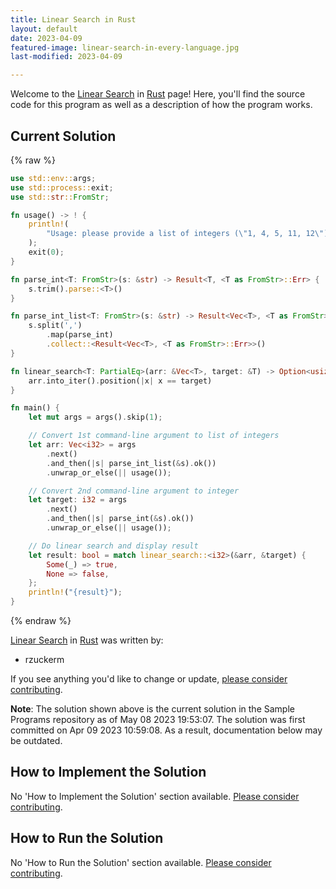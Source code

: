 ```yaml
---
title: Linear Search in Rust
layout: default
date: 2023-04-09
featured-image: linear-search-in-every-language.jpg
last-modified: 2023-04-09

---
```


Welcome to the [Linear Search](https://sampleprograms.io/projects/linear-search) in [Rust](https://sampleprograms.io/languages/rust) page! Here, you'll find the source code for this program as well as a description of how the program works.

## Current Solution

{% raw %}

```rust
use std::env::args;
use std::process::exit;
use std::str::FromStr;

fn usage() -> ! {
    println!(
        "Usage: please provide a list of integers (\"1, 4, 5, 11, 12\") and the integer to find (\"11\")"
    );
    exit(0);
}

fn parse_int<T: FromStr>(s: &str) -> Result<T, <T as FromStr>::Err> {
    s.trim().parse::<T>()
}

fn parse_int_list<T: FromStr>(s: &str) -> Result<Vec<T>, <T as FromStr>::Err> {
    s.split(',')
        .map(parse_int)
        .collect::<Result<Vec<T>, <T as FromStr>::Err>>()
}

fn linear_search<T: PartialEq>(arr: &Vec<T>, target: &T) -> Option<usize> {
    arr.into_iter().position(|x| x == target)
}

fn main() {
    let mut args = args().skip(1);

    // Convert 1st command-line argument to list of integers
    let arr: Vec<i32> = args
        .next()
        .and_then(|s| parse_int_list(&s).ok())
        .unwrap_or_else(|| usage());

    // Convert 2nd command-line argument to integer
    let target: i32 = args
        .next()
        .and_then(|s| parse_int(&s).ok())
        .unwrap_or_else(|| usage());

    // Do linear search and display result
    let result: bool = match linear_search::<i32>(&arr, &target) {
        Some(_) => true,
        None => false,
    };
    println!("{result}");
}
```

{% endraw %}

[Linear Search](https://sampleprograms.io/projects/linear-search) in [Rust](https://sampleprograms.io/languages/rust) was written by:

- rzuckerm

If you see anything you'd like to change or update, [please consider contributing](https://github.com/TheRenegadeCoder/sample-programs).

**Note**: The solution shown above is the current solution in the Sample Programs repository as of May 08 2023 19:53:07. The solution was first committed on Apr 09 2023 10:59:08. As a result, documentation below may be outdated.

## How to Implement the Solution

No 'How to Implement the Solution' section available. [Please consider contributing](https://github.com/TheRenegadeCoder/sample-programs-website).

## How to Run the Solution

No 'How to Run the Solution' section available. [Please consider contributing](https://github.com/TheRenegadeCoder/sample-programs-website).
